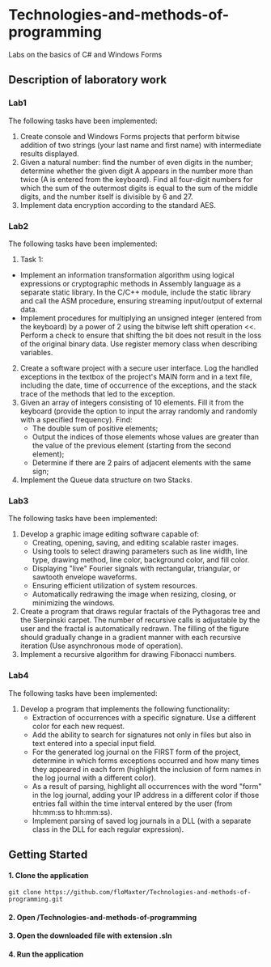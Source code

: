 # Technologies-and-methods-of-programming
Labs on the basics of C# and Windows Forms

## Description of laboratory work
### Lab1
The following tasks have been implemented:
1. Create console and Windows Forms projects that perform bitwise addition of two strings (your last name and first name) with intermediate results displayed.
2. Given a natural number: find the number of even digits in the number; determine whether the given digit A appears in the number more than twice (A is entered from the keyboard). Find all four-digit numbers for which the sum of the outermost digits is equal to the sum of the middle digits, and the number itself is divisible by 6 and 27.
3. Implement data encryption according to the standard AES.
### Lab2
The following tasks have been implemented:
1. Task 1:
* Implement an information transformation algorithm using logical expressions or cryptographic methods in Assembly language as a separate static library. In the C/C++ module, include the static library and call the ASM procedure, ensuring streaming input/output of external data.
* Implement procedures for multiplying an unsigned integer (entered from the keyboard) by a power of 2 using the bitwise left shift operation <<. Perform a check to ensure that shifting the bit does not result in the loss of the original binary data. Use register memory class when describing variables.
2. Create a software project with a secure user interface. Log the handled exceptions in the textbox of the project's MAIN form and in a text file, including the date, time of occurrence of the exceptions, and the stack trace of the methods that led to the exception.
3. Given an array of integers consisting of 10 elements. Fill it from the keyboard (provide the option to input the array randomly and randomly with a specified frequency).
Find: 
      * The double sum of positive elements;
      * Output the indices of those elements whose values are greater than the value of the previous element (starting from the second element);
      * Determine if there are 2 pairs of adjacent elements with the same sign;
4. Implement the Queue data structure on two Stacks.
### Lab3
The following tasks have been implemented:
1. Develop a graphic image editing software capable of:
    * Creating, opening, saving, and editing scalable raster images.
    * Using tools to select drawing parameters such as line width, line type, drawing method, line color, background color, and fill color.
    * Displaying "live" Fourier signals with rectangular, triangular, or sawtooth envelope waveforms.
    * Ensuring efficient utilization of system resources.
    * Automatically redrawing the image when resizing, closing, or minimizing the windows.
2. Create a program that draws regular fractals of the Pythagoras tree and the Sierpinski carpet. The number of recursive calls is adjustable by the user and the fractal is automatically redrawn. The filling of the figure should gradually change in a gradient manner with each recursive iteration (Use asynchronous mode of operation).
3. Implement a recursive algorithm for drawing Fibonacci numbers.
### Lab4
The following tasks have been implemented:
1. Develop a program that implements the following functionality:
    * Extraction of occurrences with a specific signature. Use a different color for each new request.
    * Add the ability to search for signatures not only in files but also in text entered into a special input field.
    * For the generated log journal on the FIRST form of the project, determine in which forms exceptions occurred and how many times they appeared in each form (highlight the inclusion of form names in the log journal with a different color).
    * As a result of parsing, highlight all occurrences with the word "form" in the log journal, adding your IP address in a different color if those entries fall within the time interval entered by the user (from hh:mm:ss to hh:mm:ss).
    * Implement parsing of saved log journals in a DLL (with a separate class in the DLL for each regular expression).
## Getting Started
#### 1. Clone the application
    git clone https://github.com/floMaxter/Technologies-and-methods-of-programming.git
#### 2. Open /Technologies-and-methods-of-programming
#### 3. Open the downloaded file with extension .sln
#### 4. Run the application
